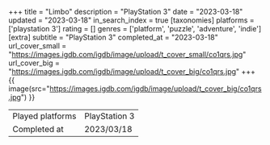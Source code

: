 +++
title = "Limbo"
description = "PlayStation 3"
date = "2023-03-18"
updated = "2023-03-18"
in_search_index = true
[taxonomies]
platforms = ['playstation 3']
rating = []
genres = ['platform', 'puzzle', 'adventure', 'indie']
[extra]
subtitle = "PlayStation 3"
completed_at = "2023-03-18"
url_cover_small = "https://images.igdb.com/igdb/image/upload/t_cover_small/co1qrs.jpg"
url_cover_big = "https://images.igdb.com/igdb/image/upload/t_cover_big/co1qrs.jpg"
+++
{{ image(src="https://images.igdb.com/igdb/image/upload/t_cover_big/co1qrs.jpg") }}

|              |            |
| ------------ | ---------- |
| Played platforms    | PlayStation 3 |
| Completed at | 2023/03/18 |


